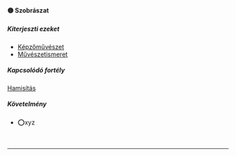 #### 🟡 Szobrászat

##### Kiterjeszti ezeket

- [Képzőművészet](../kepzettsegek.muveszeti/kepzomuveszet.md)
- [Művészetismeret](../kepzettsegek.muveszeti/muveszetismeret.md)

##### Kapcsolódó fortély

[Hamisítás](../fortelyok.altalanos/hamisitas.md)

##### Követelmény
- ⭕xyz

<br />

---
